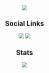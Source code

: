 <div align="center">
  <img src="https://emoji.echology.page/api/image">
  <h2>Social Links</h2>
  <a href="https://x.echology.page/discord/"><img src="https://img.shields.io/badge/Bluberry%20Base-7289da?logo=discord&logoColor=white&style=for-the-badge"></a> 
  <a href="https://x.echology.page/twitch/"><img src="https://img.shields.io/badge/Echological-6441a5?logo=twitch&logoColor=white&style=for-the-badge"></a>
  <h2>Stats</h2>
  <a href="/"><img src="https://github-readme-stats.vercel.app/api?username=sploric&count_private=true&show_icons=true&theme=dark&hide_border=true&include_all_commits=true">
</a>
</div>
